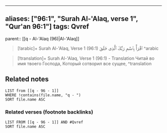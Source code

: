 
---
aliases: ["96:1", "Surah Al-'Alaq, verse 1", "Qur'an 96:1"]
tags: Qvref
---

parent:: [[q - Al-'Alaq (96)|Al-'Alaq]]

> [!arabic]+ Surah Al-'Alaq, Verse 1 (96:1)
> <span class="quran-arabic"> ٱقْرَأْ بِٱسْمِ رَبِّكَ ٱلَّذِى خَلَقَ</span>
^arabic

> [!translation]+ Surah Al-'Alaq, Verse 1 (96:1) - Translation
> Читай во имя твоего Господа, Который сотворил все сущее,
^translation



## Related notes
```dataview
LIST from [[q - 96 - 1]]
WHERE !contains(file.name, "q - ")
SORT file.name ASC
```

### Related verses (footnote backlinks)
```dataview
LIST FROM [[q - 96 - 1]] AND #Qvref
SORT file.name ASC
```


